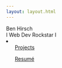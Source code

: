 ```yaml
---
layout: layout.html
---
```


<div class="center">
  <div class="big">Ben Hirsch</div>
  <div>
    <span class="height-preserver">I</span>
    <span class="gag-title" id="gag-title">Web Dev Rockstar</span>
    <span class="height-preserver">I</span>
  </div>
  <div class="links">
    <li>
      <ul><a href="/projects">Projects</a></ul>
      <ul><a href="/resume">Resumé</a></ul>
    </li>
  </div>
</div>

<div class="message-gag-wrapper">
  <div class="message-gag">
  <!--   <div class="gag-wrapper">
      <div class="gag gag-left">
        <div class="message">"Web Dev Rockstar"? Seriously? Don't you think that's a little lame?</div>
      </div>
    </div>
    <div class="gag gag-right">
      <div class="message">no it's cool</div>
    </div>
    <div class="gag gag-left">
      <div class="message">Please change it. It's unprofessional.</div>
    </div>
   -->
   </div>
</div>

<footer>
<script src="https://ajax.googleapis.com/ajax/libs/jquery/3.1.0/jquery.min.js"></script>
<!-- <script type="text/javascript" src="https://cdnjs.cloudflare.com/ajax/libs/velocity/1.2.3/velocity.min.js"></script> -->
<script type="text/javascript" src="/scripts/script.js"></script>
</footer>
